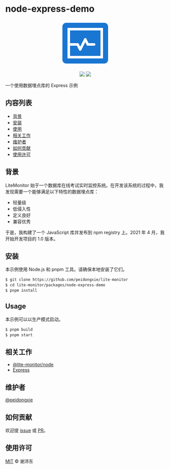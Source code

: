 # node-express-demo

<p align="center">
  <img src="https://raw.githubusercontent.com/peidongxie/lite-monitor/main/packages/frontend/public/logo.png">
</p>
<p align="center">
  <img src="https://img.shields.io/github/license/peidongxie/lite-monitor" />
  <img src="https://img.shields.io/github/package-json/v/peidongxie/lite-monitor" />
</p>

一个使用数据埋点库的 Express 示例

## 内容列表

- [背景](#背景)
- [安装](#安装)
- [使用](#使用)
- [相关工作](#相关工作)
- [维护者](#维护者)
- [如何贡献](#如何贡献)
- [使用许可](#使用许可)

## 背景

LiteMonitor 始于一个数据库在线考试实时监控系统。在开发该系统的过程中，我发现需要一个能够满足以下特性的数据埋点库：

- 轻量级
- 低侵入性
- 定义良好
- 兼容优秀

于是，我构建了一个 JavaScript 库并发布到 npm registry 上。2021 年 4 月，我开始开发项目的 1.0 版本。

## 安装

本示例使用 Node.js 和 pnpm 工具。请确保本地安装了它们。

```sh
$ git clone https://github.com/peidongxie/lite-monitor
$ cd lite-monitor/packages/node-express-demo
$ pnpm install
```

## Usage

本示例可以以生产模式启动。

```sh
$ pnpm build
$ pnpm start
```

## 相关工作

- [@lite-monitor/node](https://github.com/peidongxie/lite-monitor/tree/main/packages/lite-monitor-node)
- [Express](https://github.com/expressjs/express)

## 维护者

[@peidongxie](https://github.com/peidongxie)

## 如何贡献

欢迎提 [issue](https://github.com/peidongxie/lite-monitor/issues/new) 或 [PR](https://github.com/peidongxie/lite-monitor/compare)。

## 使用许可

[MIT](../../LICENSE) © 谢沛东
